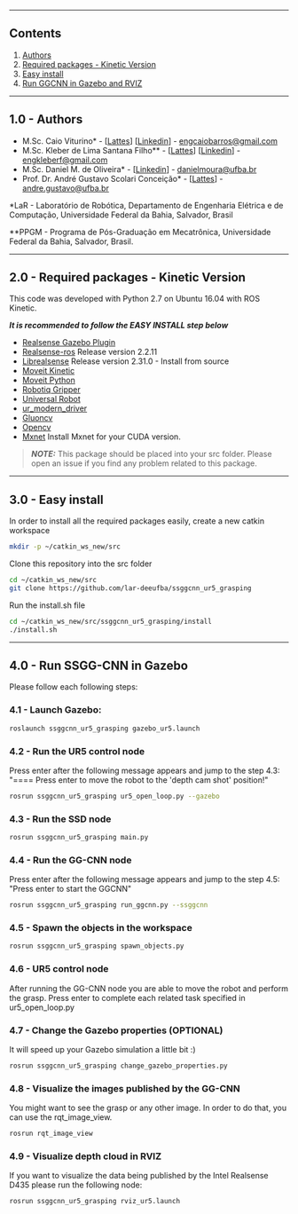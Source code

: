 
------------
## Contents
<a id="top"></a>
1. [Authors](#1.0)
2. [Required packages - Kinetic Version](#2.0)
3. [Easy install](#3.0)
4. [Run GGCNN in Gazebo and RVIZ](#4.0)

------------
<a name="1.0"></a>
## 1.0 - Authors

- M.Sc. Caio Viturino* - [[Lattes](http://lattes.cnpq.br/4355017524299952)] [[Linkedin](https://www.linkedin.com/in/engcaiobarros/)] - engcaiobarros@gmail.com
- M.Sc. Kleber de Lima Santana Filho** - [[Lattes](http://lattes.cnpq.br/3942046874020315)] [[Linkedin](https://www.linkedin.com/in/engkleberfilho/)] - engkleberf@gmail.com
- M.Sc. Daniel M. de Oliveira* - [[Linkedin](https://www.linkedin.com/in/daniel-moura-de-oliveira-9b6754120/)] - danielmoura@ufba.br 
- Prof. Dr. André Gustavo Scolari Conceição* - [[Lattes](http://lattes.cnpq.br/6840685961007897)] - andre.gustavo@ufba.br

*LaR - Laboratório de Robótica, Departamento de Engenharia Elétrica e de Computação, Universidade Federal da Bahia, Salvador, Brasil

**PPGM - Programa de Pós-Graduação em Mecatrônica, Universidade Federal da Bahia, Salvador, Brasil.

------------
<a name="2.0"></a>
## 2.0 - Required packages - Kinetic Version

This code was developed with Python 2.7 on Ubuntu 16.04 with ROS Kinetic.

**_It is recommended to follow the EASY INSTALL step below_**

- [Realsense Gazebo Plugin](https://github.com/pal-robotics/realsense_gazebo_plugin)
- [Realsense-ros](https://github.com/IntelRealSense/realsense-ros) Release version 2.2.11
- [Librealsense](https://github.com/IntelRealSense/librealsense) Release version 2.31.0 - Install from source
- [Moveit Kinetic](https://moveit.ros.org/install/)
- [Moveit Python](https://github.com/mikeferguson/moveit_python)
- [Robotiq Gripper](https://github.com/crigroup/robotiq)
- [Universal Robot](https://github.com/ros-industrial/universal_robot)
- [ur_modern_driver](https://github.com/ros-industrial/ur_modern_driver)
- [Gluoncv](https://github.com/dmlc/gluon-cv)
- [Opencv](https://github.com/opencv/opencv)
- [Mxnet](https://mxnet.apache.org/) Install Mxnet for your CUDA version.

> **_NOTE:_**  This package should be placed into your src folder. Please open an issue if you find any problem related to this package.

------------
<a name="3.0"></a>
## 3.0 - Easy install

In order to install all the required packages easily, create a new catkin workspace
```bash
mkdir -p ~/catkin_ws_new/src
```

Clone this repository into the src folder
```bash
cd ~/catkin_ws_new/src
git clone https://github.com/lar-deeufba/ssggcnn_ur5_grasping
```

Run the install.sh file
```bash
cd ~/catkin_ws_new/src/ssggcnn_ur5_grasping/install
./install.sh
```
------------
<a name="4.0"></a>
## 4.0 - Run SSGG-CNN in Gazebo
Please follow each following steps:

### 4.1 - Launch Gazebo:
```bash
roslaunch ssggcnn_ur5_grasping gazebo_ur5.launch
```

### 4.2 - Run the UR5 control node 
Press enter after the following message appears and jump to the step 4.3:
"==== Press enter to move the robot to the 'depth cam shot' position!"
```bash
rosrun ssggcnn_ur5_grasping ur5_open_loop.py --gazebo
```

### 4.3 - Run the SSD node
```bash
rosrun ssggcnn_ur5_grasping main.py
```

### 4.4 - Run the GG-CNN node
Press enter after the following message appears and jump to the step 4.5:
"Press enter to start the GGCNN"
```bash
rosrun ssggcnn_ur5_grasping run_ggcnn.py --ssggcnn
```

### 4.5 - Spawn the objects in the workspace
```bash
rosrun ssggcnn_ur5_grasping spawn_objects.py
```

### 4.6 - UR5 control node
After running the GG-CNN node you are able to move the robot and perform the grasp.
Press enter to complete each related task specified in ur5_open_loop.py

### 4.7 - Change the Gazebo properties (OPTIONAL)
It will speed up your Gazebo simulation a little bit :)
```bash
rosrun ssggcnn_ur5_grasping change_gazebo_properties.py
```

### 4.8 - Visualize the images published by the GG-CNN
You might want to see the grasp or any other image. In order to do that, you can use the rqt_image_view.
```bash
rosrun rqt_image_view
```

### 4.9 - Visualize depth cloud in RVIZ
If you want to visualize the data being published by the Intel Realsense D435 please run the following node:
```bash
rosrun ssggcnn_ur5_grasping rviz_ur5.launch
```